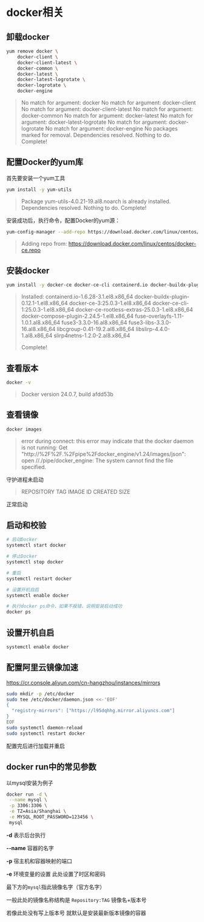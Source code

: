 # docker相关

## 卸载docker

```bash
yum remove docker \
    docker-client \
    docker-client-latest \
    docker-common \
    docker-latest \
    docker-latest-logrotate \
    docker-logrotate \
    docker-engine
```

> No match for argument: docker
> No match for argument: docker-client
> No match for argument: docker-client-latest
> No match for argument: docker-common
> No match for argument: docker-latest
> No match for argument: docker-latest-logrotate
> No match for argument: docker-logrotate
> No match for argument: docker-engine
> No packages marked for removal.
> Dependencies resolved.
> Nothing to do.
> Complete!



## 配置Docker的yum库

首先要安装一个yum工具

```Bash
yum install -y yum-utils
```

> Package yum-utils-4.0.21-19.al8.noarch is already installed.
> Dependencies resolved.
> Nothing to do.
> Complete!



安装成功后，执行命令，配置Docker的yum源：

```Bash
yum-config-manager --add-repo https://download.docker.com/linux/centos/docker-ce.repo
```

> Adding repo from: https://download.docker.com/linux/centos/docker-ce.repo



## 安装docker

```Bash
yum install -y docker-ce docker-ce-cli containerd.io docker-buildx-plugin docker-compose-plugin
```

> Installed:
>   containerd.io-1.6.28-3.1.el8.x86_64
>   docker-buildx-plugin-0.12.1-1.el8.x86_64
>   docker-ce-3:25.0.3-1.el8.x86_64
>   docker-ce-cli-1:25.0.3-1.el8.x86_64
>   docker-ce-rootless-extras-25.0.3-1.el8.x86_64
>   docker-compose-plugin-2.24.5-1.el8.x86_64
>   fuse-overlayfs-1.11-1.0.1.al8.x86_64
>   fuse3-3.3.0-16.al8.x86_64
>   fuse3-libs-3.3.0-16.al8.x86_64
>   libcgroup-0.41-19.2.al8.x86_64
>   libslirp-4.4.0-1.al8.x86_64
>   slirp4netns-1.2.0-2.al8.x86_64
>
> Complete!



## 查看版本

```bash
docker -v
```

> Docker version 24.0.7, build afdd53b



## 查看镜像

```bash
docker images
```

> error during connect: this error may indicate that the docker daemon is not running: Get "http://%2F%2F.%2Fpipe%2Fdocker_engine/v1.24/images/json": open //./pipe/docker_engine: The system cannot find the file specified.

守护进程未启动

> REPOSITORY   TAG       IMAGE ID   CREATED   SIZE

正常启动



## 启动和校验

```Bash
# 启动Docker
systemctl start docker

# 停止Docker
systemctl stop docker

# 重启
systemctl restart docker

# 设置开机自启
systemctl enable docker

# 执行docker ps命令，如果不报错，说明安装启动成功
docker ps
```



## 设置开机自启

```bash
systemctl enable docker
```



## 配置阿里云镜像加速

https://cr.console.aliyun.com/cn-hangzhou/instances/mirrors

```bash
sudo mkdir -p /etc/docker
sudo tee /etc/docker/daemon.json <<-'EOF'
{
  "registry-mirrors": ["https://l95dqhhg.mirror.aliyuncs.com"]
}
EOF
sudo systemctl daemon-reload
sudo systemctl restart docker
```

配置完后进行加载并重启



## docker run中的常见参数

以mysql安装为例子

```bash
docker run -d \
 --name mysql \
 -p 3306:3306 \
 -e TZ=Asia/Shanghai \
 -e MYSQL_ROOT_PASSWORD=123456 \
 mysql
```

**-d** 表示后台执行

**--name** 容器的名字

**-p** 宿主机和容器映射的端口

**-e** 环境变量的设置 此处设置了时区和密码

最下方的`mysql`指此镜像名字（官方名字）

一般此处的镜像名称结构是 `Repository:TAG` 镜像名+版本号

若像此处没有写上版本号 就默认是安装最新版本镜像的容器